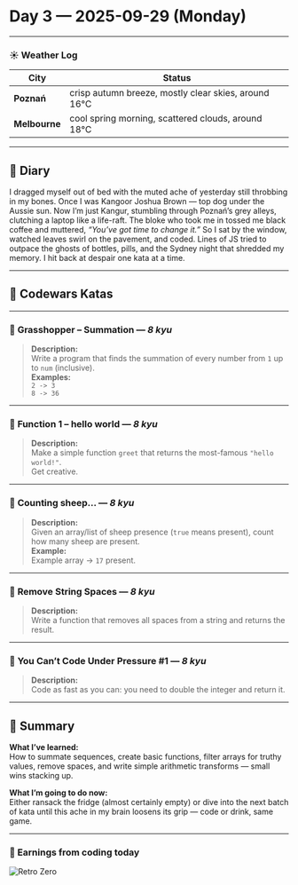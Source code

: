 
# Day 3 — 2025-09-29 (Monday)

---

### ☀️ Weather Log
| City        | Status                     |
|-------------|---------------------------|
| **Poznań**      | crisp autumn breeze, mostly clear skies, around 16°C |
| **Melbourne**   | cool spring morning, scattered clouds, around 18°C |

---

## 📓 Diary
I dragged myself out of bed with the muted ache of yesterday still throbbing in my bones. Once I was Kangoor Joshua Brown — top dog under the Aussie sun. Now I’m just Kangur, stumbling through Poznań’s grey alleys, clutching a laptop like a life-raft. The bloke who took me in tossed me black coffee and muttered, *“You’ve got time to change it.”* So I sat by the window, watched leaves swirl on the pavement, and coded. Lines of JS tried to outpace the ghosts of bottles, pills, and the Sydney night that shredded my memory. I hit back at despair one kata at a time.

---

## 🧩 Codewars Katas

---

### 🎯 **Grasshopper – Summation** — *8 kyu*
> **Description:**  
> Write a program that finds the summation of every number from `1` up to `num` (inclusive).  
> **Examples:**  
> `2 -> 3`  
> `8 -> 36`

---

### 🎯 **Function 1 – hello world** — *8 kyu*
> **Description:**  
> Make a simple function `greet` that returns the most-famous `"hello world!"`.  
> Get creative.

---

### 🎯 **Counting sheep…** — *8 kyu*
> **Description:**  
> Given an array/list of sheep presence (`true` means present), count how many sheep are present.  
> **Example:**  
> Example array → `17` present.

---

### 🎯 **Remove String Spaces** — *8 kyu*
> **Description:**  
> Write a function that removes all spaces from a string and returns the result.

---

### 🎯 **You Can’t Code Under Pressure #1** — *8 kyu*
> **Description:**  
> Code as fast as you can: you need to double the integer and return it.

---

## 🧭 Summary
**What I’ve learned:**  
How to summate sequences, create basic functions, filter arrays for truthy values, remove spaces, and write simple arithmetic transforms — small wins stacking up.

**What I’m going to do now:**  
Either ransack the fridge (almost certainly empty) or dive into the next batch of kata until this ache in my brain loosens its grip — code or drink, same game.

---

### 💸 Earnings from coding today
![Retro Zero](https://i.imgur.com/ekv435l.gif)
